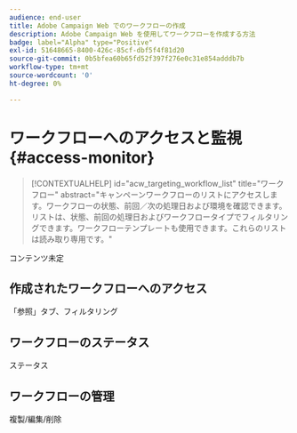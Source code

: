 ```yaml
---
audience: end-user
title: Adobe Campaign Web でのワークフローの作成
description: Adobe Campaign Web を使用してワークフローを作成する方法
badge: label="Alpha" type="Positive"
exl-id: 51648665-8400-426c-85cf-dbf5f4f81d20
source-git-commit: 0b5bfea60b65fd52f397f276e0c31e854adddb7b
workflow-type: tm+mt
source-wordcount: '0'
ht-degree: 0%

---
```


# ワークフローへのアクセスと監視 {#access-monitor}

>[!CONTEXTUALHELP]
>id="acw_targeting_workflow_list"
>title="ワークフロー"
>abstract="キャンペーンワークフローのリストにアクセスします。ワークフローの状態、前回／次の処理日および環境を確認できます。リストは、状態、前回の処理日およびワークフロータイプでフィルタリングできます。ワークフローテンプレートも使用できます。これらのリストは読み取り専用です。"

コンテンツ未定

## 作成されたワークフローへのアクセス

「参照」タブ、フィルタリング

## ワークフローのステータス

ステータス

## ワークフローの管理

複製/編集/削除
